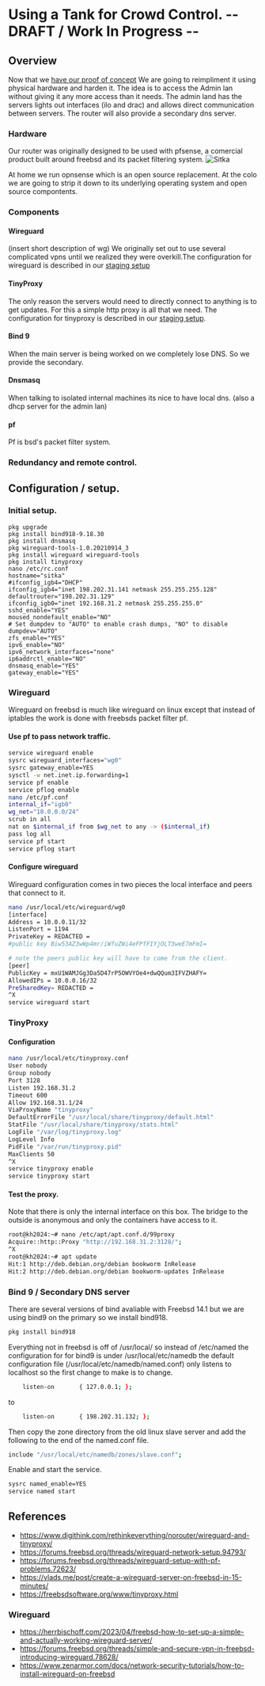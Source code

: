 # Using a Tank for Crowd Control. -- DRAFT / Work In Progress --

## Overview

Now that we [have our proof of concept](https://www.digithink.com/rethinkeverything/norouter/wireguard-and-tinyproxy/) We are going to reimpliment it using physical hardware and harden it. The idea is to access the Admin lan without giving it any more access than it needs. The admin land has the servers lights out interfaces (ilo and drac) and allows direct communication between servers. The router will also provide a secondary dns server. 

### Hardware

Our router was originally designed to be used with pfsense, a comercial product built around freebsd and its packet filtering system.
![Sitka](./images/sitka.jpeg)

At home we run opnsense which is an open source replacement. At the colo we are going to strip it down to its underlying operating system and open source compontents.


### Components

#### Wireguard

(insert short description of wg) We originally set out to use several complicated vpns until we realized they were overkill.The configuration for wireguard is described in our [staging setup](https://www.digithink.com/rethinkeverything/norouter/wireguard-and-tinyproxy/)

#### TinyProxy

The only reason the servers would need to directly connect to anything is to get updates. For this a simple http proxy is all that we need. The configuration for tinyproxy is described in our [staging setup](https://www.digithink.com/rethinkeverything/norouter/wireguard-and-tinyproxy/).


#### Bind 9

When the main server is being worked on we completely lose DNS. So we provide the secondary. 

#### Dnsmasq

When talking to isolated internal machines its nice to have local dns. (also a dhcp server for the admin lan)

#### pf

Pf is bsd's packet filter system.

### Redundancy and remote control.

## Configuration / setup.

### Initial setup.

```
pkg upgrade
pkg install bind918-9.18.30
pkg install dnsmasq
pkg wireguard-tools-1.0.20210914_3
pkg install wireguard wireguard-tools
pkg install tinyproxy
nano /etc/rc.conf
hostname="sitka"
#ifconfig_igb4="DHCP"
ifconfig_igb4="inet 198.202.31.141 netmask 255.255.255.128"
defaultrouter="198.202.31.129"
ifconfig_igb0="inet 192.168.31.2 netmask 255.255.255.0"
sshd_enable="YES"
moused_nondefault_enable="NO"
# Set dumpdev to "AUTO" to enable crash dumps, "NO" to disable
dumpdev="AUTO"
zfs_enable="YES"
ipv6_enable="NO"
ipv6_network_interfaces="none"
ip6addrctl_enable="NO"
dnsmasq_enable="YES"
gateway_enable="YES"
```

### Wireguard

Wireguard on freebsd is much like wireguard on linux except that instead of iptables the work is done with freebsds packet filter pf.
#### Use pf to pass network traffic.

```sh
service wireguard enable
sysrc wireguard_interfaces="wg0"
sysrc gateway_enable=YES
sysctl -w net.inet.ip.forwarding=1
service pf enable
service pflog enable
nano /etc/pf.conf
internal_if="igb0"
wg_net="10.0.0.0/24"
scrub in all
nat on $internal_if from $wg_net to any -> ($internal_if)
pass log all
service pf start
service pflog start
```

#### Configure wireguard 

Wireguard configuration comes in two pieces the local interface and peers that connect to it. 

```sh
nano /usr/local/etc/wireguard/wg0
[interface]
Address = 10.0.0.11/32
ListenPort = 1194
PrivateKey = REDACTED =
#public key Biw53AZ3wWp4mr/iWfuZWi4eFPfFIYjOLT3weE7mFmI=

# note the peers public key will have to come from the client.
[peer]
PublicKey = mxU1WAMJGg3Da5D47rP5OWVYOe4+dwQQum3IFVZHAFY=
AllowedIPs = 10.0.0.16/32
PreSharedKey= REDACTED =
^X
service wireguard start
```

### TinyProxy

#### Configuration

```sh
nano /usr/local/etc/tinyproxy.conf
User nobody
Group nobody
Port 3128
Listen 192.168.31.2
Timeout 600
Allow 192.168.31.1/24
ViaProxyName "tinyproxy"
DefaultErrorFile "/usr/local/share/tinyproxy/default.html"
StatFile "/usr/local/share/tinyproxy/stats.html"
LogFile "/var/log/tinyproxy.log"
LogLevel Info
PidFile "/var/run/tinyproxy.pid"
MaxClients 50
^X
service tinyproxy enable
service tinyproxy start
```

#### Test the proxy.
Note that there is only the internal interface on this box. The bridge to the outside is anonymous and only the containers have access to it.
```sh
root@kh2024:~# nano /etc/apt/apt.conf.d/99proxy
Acquire::http::Proxy "http://192.168.31.2:3128/";
^X 
root@kh2024:~# apt update
Hit:1 http://deb.debian.org/debian bookworm InRelease
Hit:2 http://deb.debian.org/debian bookworm-updates InRelease
```

### Bind 9 / Secondary DNS server

There are several versions of bind avaliable with Freebsd 14.1 but we are using bind9 on the primary so we install bind918.

```sh
pkg install bind918
```

Everything not in freebsd is off of /usr/local/ so instead of /etc/named the configuration for for bind9 is under /usr/local/etc/namedb the default configuration file (/usr/local/etc/namedb/named.conf) only listens to localhost so the first change to make is to change.

```sh
    listen-on       { 127.0.0.1; };
```
to 
```sh
    listen-on       { 198.202.31.132; };
```

Then copy the zone directory from the old linux slave server and add the following to the end of the named.conf file. 

```sh
include "/usr/local/etc/namedb/zones/slave.conf";
```

Enable and start the service.

```sh
sysrc named_enable=YES
service named start
```

## References

- https://www.digithink.com/rethinkeverything/norouter/wireguard-and-tinyproxy/
- https://forums.freebsd.org/threads/wireguard-network-setup.94793/
- https://forums.freebsd.org/threads/wireguard-setup-with-pf-problems.72623/
- https://vlads.me/post/create-a-wireguard-server-on-freebsd-in-15-minutes/
- https://freebsdsoftware.org/www/tinyproxy.html

### Wireguard
- https://herrbischoff.com/2023/04/freebsd-how-to-set-up-a-simple-and-actually-working-wireguard-server/
- https://forums.freebsd.org/threads/simple-and-secure-vpn-in-freebsd-introducing-wireguard.78628/
- https://www.zenarmor.com/docs/network-security-tutorials/how-to-install-wireguard-on-freebsd
